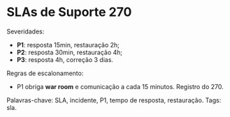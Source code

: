 # SLAs de Suporte 270

Severidades:
- **P1**: resposta 15min, restauração 2h;
- **P2**: resposta 30min, restauração 4h;
- **P3**: resposta 4h, correção 3 dias.

Regras de escalonamento:
- P1 obriga **war room** e comunicação a cada 15 minutos.
Registro do 270.

Palavras-chave: SLA, incidente, P1, tempo de resposta, restauração.
Tags: sla.
